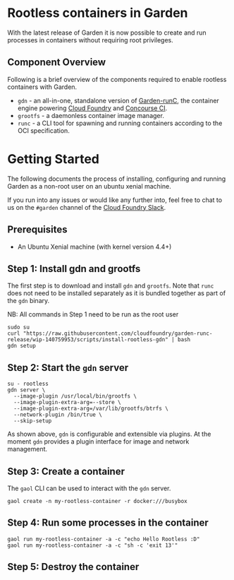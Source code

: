 # Rootless containers in Garden

With the latest release of Garden it is now possible to create and run processes
in containers without requiring root privileges.

## Component Overview

Following is a brief overview of the components required to enable rootless containers
with Garden.

* `gdn` - an all-in-one, standalone version of [Garden-runC](https://github.com/cloudfoundry/garden-runc-release),
the container engine powering [Cloud Foundry](https://www.cloudfoundry.org/) and [Concourse CI](http://concourse.ci/).
* `grootfs` - a daemonless container image manager.
* `runc` - a CLI tool for spawning and running containers according to the OCI specification.

# Getting Started

The following documents the process of installing, configuring and running Garden
as a non-root user on an ubuntu xenial machine.

If you run into any issues or would like any further into, feel free to chat to us on the
`#garden` channel of the [Cloud Foundry Slack](http://slack.cloudfoundry.org/).

## Prerequisites

* An Ubuntu Xenial machine (with kernel version 4.4+)

## Step 1: Install gdn and grootfs

The first step is to download and install `gdn` and `grootfs`. Note that `runc`
does not need to be installed separately as it is bundled together as part of the
`gdn` binary.

NB: All commands in Step 1 need to be run as the root user

```
sudo su
curl "https://raw.githubusercontent.com/cloudfoundry/garden-runc-release/wip-140759953/scripts/install-rootless-gdn" | bash
gdn setup
```

## Step 2: Start the `gdn` server

```
su - rootless
gdn server \
  --image-plugin /usr/local/bin/grootfs \
  --image-plugin-extra-arg=--store \
  --image-plugin-extra-arg=/var/lib/grootfs/btrfs \
  --network-plugin /bin/true \
  --skip-setup
```

As shown above, `gdn` is configurable and extensible via plugins. At the moment `gdn` provides
a plugin interface for image and network management.

## Step 3: Create a container

The `gaol` CLI can be used to interact with the `gdn` server.

```
gaol create -n my-rootless-container -r docker:///busybox
```

## Step 4: Run some processes in the container

```
gaol run my-rootless-container -a -c "echo Hello Rootless :D"
gaol run my-rootless-container -a -c "sh -c 'exit 13'"
```

## Step 5: Destroy the container
